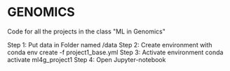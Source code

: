 # GENOMICS
Code for all the projects in the class "ML in Genomics"


Step 1: Put data in Folder named /data
Step 2: Create environment with conda env create -f project1_base.yml
Step 3: Activate environment conda activate ml4g_project1
Step 4: Open Jupyter-notebook

